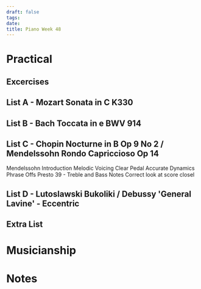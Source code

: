 ```yaml
---
draft: false
tags:
date:
title: Piano Week 48
---
```


# Practical
## Excercises

## List A - Mozart Sonata in C K330

## List B - Bach Toccata in e BWV 914

## List C - Chopin Nocturne in B Op 9 No 2 / Mendelssohn Rondo Capriccioso Op 14
Mendelssohn
	Introduction
		Melodic Voicing
		Clear Pedal
		Accurate Dynamics
		Phrase Offs
	Presto
		39 - Treble and Bass
		Notes Correct look at score closel

## List D - Lutoslawski Bukoliki / Debussy 'General Lavine' - Eccentric

## Extra List

# Musicianship

# Notes 
